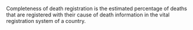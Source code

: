 Completeness of death registration is the estimated percentage of deaths that are registered with their cause of death information in the vital registration system of a country.